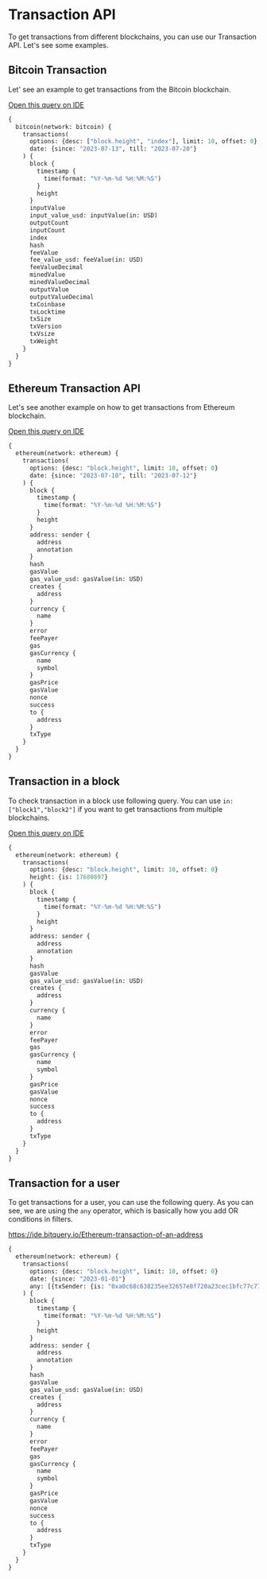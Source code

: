 # Transaction API

To get transactions from different blockchains, you can use our Transaction API. Let's see some examples.

## Bitcoin Transaction
Let' see an example to get transactions from the Bitcoin blockchain.

[Open this query on IDE](https://ide.bitquery.io/Latest-Transaction-on-Bitcoin)

```graphql
{
  bitcoin(network: bitcoin) {
    transactions(
      options: {desc: ["block.height", "index"], limit: 10, offset: 0}
      date: {since: "2023-07-13", till: "2023-07-20"}
    ) {
      block {
        timestamp {
          time(format: "%Y-%m-%d %H:%M:%S")
        }
        height
      }
      inputValue
      input_value_usd: inputValue(in: USD)
      outputCount
      inputCount
      index
      hash
      feeValue
      fee_value_usd: feeValue(in: USD)
      feeValueDecimal
      minedValue
      minedValueDecimal
      outputValue
      outputValueDecimal
      txCoinbase
      txLocktime
      txSize
      txVersion
      txVsize
      txWeight
    }
  }
}

```


## Ethereum Transaction API
Let's see another example on how to get transactions from Ethereum blockchain.

[Open this query on IDE](https://ide.bitquery.io/Ethereum-Transaction-API)

```graphql
{
  ethereum(network: ethereum) {
    transactions(
      options: {desc: "block.height", limit: 10, offset: 0}
      date: {since: "2023-07-10", till: "2023-07-12"}
    ) {
      block {
        timestamp {
          time(format: "%Y-%m-%d %H:%M:%S")
        }
        height
      }
      address: sender {
        address
        annotation
      }
      hash
      gasValue
      gas_value_usd: gasValue(in: USD)
      creates {
        address
      }
      currency {
        name
      }
      error
      feePayer
      gas
      gasCurrency {
        name
        symbol
      }
      gasPrice
      gasValue
      nonce
      success
      to {
        address
      }
      txType
    }
  }
}

```


## Transaction in a block
To check transaction in a block use following query. You can use `in: ["block1","block2"]` if you want to get transactions from multiple blockchains.

[Open this query on IDE](https://ide.bitquery.io/Transaction-in-ethereum-block)


```graphql
{
  ethereum(network: ethereum) {
    transactions(
      options: {desc: "block.height", limit: 10, offset: 0}
      height: {is: 17680897}
    ) {
      block {
        timestamp {
          time(format: "%Y-%m-%d %H:%M:%S")
        }
        height
      }
      address: sender {
        address
        annotation
      }
      hash
      gasValue
      gas_value_usd: gasValue(in: USD)
      creates {
        address
      }
      currency {
        name
      }
      error
      feePayer
      gas
      gasCurrency {
        name
        symbol
      }
      gasPrice
      gasValue
      nonce
      success
      to {
        address
      }
      txType
    }
  }
}

```

## Transaction for a user

To get transactions for a user, you can use the following query. As you can see, we are using the `any` operator, which is basically how you add OR conditions in filters.


https://ide.bitquery.io/Ethereum-transaction-of-an-address

```graphql
{
  ethereum(network: ethereum) {
    transactions(
      options: {desc: "block.height", limit: 10, offset: 0}
      date: {since: "2023-01-01"}
      any: [{txSender: {is: "0xa0c68c638235ee32657e8f720a23cec1bfc77c77"}}, {txTo: {is: "0xa0c68c638235ee32657e8f720a23cec1bfc77c77"}}, {txCreates: {is: "0xa0c68c638235ee32657e8f720a23cec1bfc77c77"}}]
    ) {
      block {
        timestamp {
          time(format: "%Y-%m-%d %H:%M:%S")
        }
        height
      }
      address: sender {
        address
        annotation
      }
      hash
      gasValue
      gas_value_usd: gasValue(in: USD)
      creates {
        address
      }
      currency {
        name
      }
      error
      feePayer
      gas
      gasCurrency {
        name
        symbol
      }
      gasPrice
      gasValue
      nonce
      success
      to {
        address
      }
      txType
    }
  }
}

```

